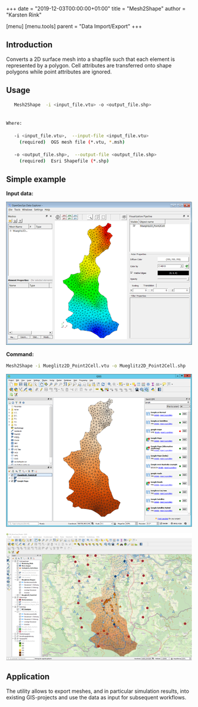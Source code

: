 +++
date = "2019-12-03T00:00:00+01:00"
title = "Mesh2Shape"
author = "Karsten Rink"

[menu]
  [menu.tools]
    parent = "Data Import/Export"
+++

## Introduction

Converts a 2D surface mesh into a shapfile such that each element is represented by a polygon. Cell attributes are transferred onto shape polygons while point attributes are ignored.

## Usage

```bash
   Mesh2Shape  -i <input_file.vtu> -o <output_file.shp>


Where:

   -i <input_file.vtu>,  --input-file <input_file.vtu>
     (required)  OGS mesh file (*.vtu, *.msh)

   -o <output_file.shp>,  --output-file <output_file.shp>
     (required)  Esri Shapefile (*.shp)
```

## Simple example

**Input data:**

![Input](./Mesh2Shape-input.png "2D surface mesh with scalar data assigned to cells, here displayed via the OGS Data Explorer. In this particular case, the simulation result of groundwater flow simulation (originally assigned to mesh nodes) has been converted onto cells via VTK's PointToCell-Filter.")

**Command:**

```bash
Mesh2Shape -i Mueglitz2D_Point2Cell.vtu -o Mueglitz2D_Point2Cell.shp
```

![Exported shapefile](./Mesh2Shape-output1.png "Exported shapefile displayed in a geographic information system (here, QGIS).")

![OGS simulation result](./Mesh2Shape-output2.png "The result of an OGS-simulation showing the groundwater head of the Müglitz-catchment imported into QGIS and combined with other data from an existing GIS-project of this region.")

## Application

The utility allows to export meshes, and in particular simulation results, into existing GIS-projects and use the data as input for subsequent workflows.
